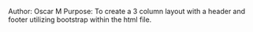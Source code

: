 Author: Oscar M
Purpose: To create a 3 column layout with a header and footer utilizing bootstrap within the html file.